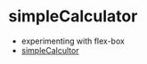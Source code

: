 # simpleCalculator

- experimenting with flex-box
- [simpleCalcultor](https://www.sarveshsp.me/simpleCalculator/)
